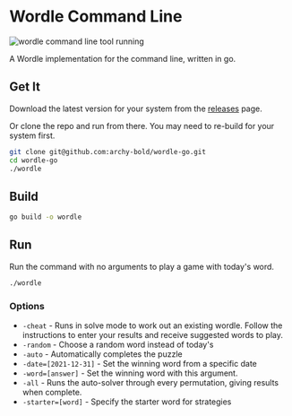 # Wordle Command Line

![wordle command line tool running](https://media.giphy.com/media/35BYFJGLLiRze1NVkZ/giphy.gif)

A Wordle implementation for the command line, written in go.

## Get It

Download the latest version for your system from the [releases](https://github.com/archy-bold/wordle-go/releases) page.

Or clone the repo and run from there. You may need to re-build for your system first.

```bash
git clone git@github.com:archy-bold/wordle-go.git
cd wordle-go
./wordle
```

## Build

```bash
go build -o wordle
```

## Run

Run the command with no arguments to play a game with today's word.

```bash
./wordle
```

### Options

- `-cheat` - Runs in solve mode to work out an existing wordle. Follow the instructions to enter your results and receive suggested words to play.
- `-random` - Choose a random word instead of today's
- `-auto` - Automatically completes the puzzle
- `-date=[2021-12-31]` - Set the winning word from a specific date
- `-word=[answer]` - Set the winning word with this argument.
- `-all` - Runs the auto-solver through every permutation, giving results when complete.
- `-starter=[word]` - Specify the starter word for strategies
